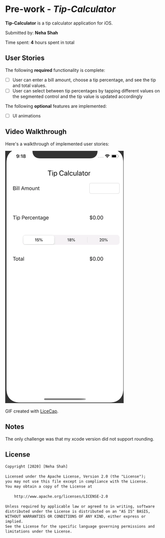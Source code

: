 
# Pre-work - *Tip-Calculator*

**Tip-Calculator** is a tip calculator application for iOS.

Submitted by: **Neha Shah**

Time spent: **4** hours spent in total

## User Stories

The following **required** functionality is complete:

* [ ] User can enter a bill amount, choose a tip percentage, and see the tip and total values.
* [ ] User can select between tip percentages by tapping different values on the segmented control and the tip value is updated accordingly

The following **optional** features are implemented:

* [ ] UI animations

## Video Walkthrough

Here's a walkthrough of implemented user stories:

![](Codepath.gif)

GIF created with [LiceCap](http://www.cockos.com/licecap/).

## Notes

The only challenge was that my xcode version did not support rounding.

## License

    Copyright [2020] [Neha Shah]

    Licensed under the Apache License, Version 2.0 (the "License");
    you may not use this file except in compliance with the License.
    You may obtain a copy of the License at

        http://www.apache.org/licenses/LICENSE-2.0

    Unless required by applicable law or agreed to in writing, software
    distributed under the License is distributed on an "AS IS" BASIS,
    WITHOUT WARRANTIES OR CONDITIONS OF ANY KIND, either express or implied.
    See the License for the specific language governing permissions and
    limitations under the License.
